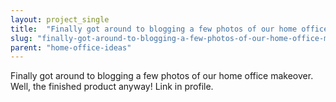 ```yaml
---
layout: project_single
title:  "Finally got around to blogging a few photos of our home office makeover. Well, the finished product anyway! Link in profile."
slug: "finally-got-around-to-blogging-a-few-photos-of-our-home-office-makeover-well-the"
parent: "home-office-ideas"
---
```

Finally got around to blogging a few photos of our home office makeover. Well, the finished product anyway! Link in profile.